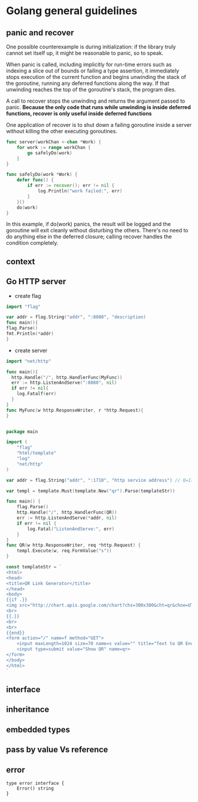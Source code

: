 # Golang general guidelines

## panic and recover
 One possible counterexample is during initialization: if the library truly cannot set itself up, it might be reasonable to panic, so to speak.
 
 When panic is called, including implicitly for run-time errors such as indexing a slice out of bounds or failing a type assertion, it immediately stops execution of the current function and begins unwinding the stack of the goroutine, running any deferred functions along the way. If that unwinding reaches the top of the goroutine's stack, the program dies.
 
 A call to recover stops the unwinding and returns the argument passed to panic.
**Because the only code that runs while unwinding is inside deferred functions, recover is only useful inside deferred functions**

One application of recover is to shut down a failing goroutine inside a server without killing the other executing goroutines.

```go
func server(workChan <-chan *Work) {
    for work := range workChan {
        go safelyDo(work)
    }
}

func safelyDo(work *Work) {
    defer func() {
        if err := recover(); err != nil {
            log.Println("work failed:", err)
        }
    }()
    do(work)
}
```
In this example, if do(work) panics, the result will be logged and the goroutine will exit cleanly without disturbing the others. There's no need to do anything else in the deferred closure; calling recover handles the condition completely.


## context

## Go HTTP server
- create flag
```go
import "flag"

var addr = flag.String("addr", ":8080", "description)
func main(){
flag.Parse()
fmt.Println(*addr)
}
```
- create server
```go
import "net/http"

func main(){
  http.Handle("/", http.HandlerFunc(MyFunc))
  err := http.ListenAndServe(":8080", nil)
  if err != nil{
    log.Fatalf(err)
  }
}
func MyFunc(w http.ResponseWriter, r *http.Request){
}

```


```go

package main

import (
    "flag"
    "html/template"
    "log"
    "net/http"
)

var addr = flag.String("addr", ":1718", "http service address") // Q=17, R=18

var templ = template.Must(template.New("qr").Parse(templateStr))

func main() {
    flag.Parse()
    http.Handle("/", http.HandlerFunc(QR))
    err := http.ListenAndServe(*addr, nil)
    if err != nil {
        log.Fatal("ListenAndServe:", err)
    }
}
func QR(w http.ResponseWriter, req *http.Request) {
    templ.Execute(w, req.FormValue("s"))
}

const templateStr = `
<html>
<head>
<title>QR Link Generator</title>
</head>
<body>
{{if .}}
<img src="http://chart.apis.google.com/chart?chs=300x300&cht=qr&choe=UTF-8&chl={{.}}" />
<br>
{{.}}
<br>
<br>
{{end}}
<form action="/" name=f method="GET">
    <input maxLength=1024 size=70 name=s value="" title="Text to QR Encode">
    <input type=submit value="Show QR" name=qr>
</form>
</body>
</html>
`
```

## interface


## inheritance

## embedded types

## pass by value Vs reference


## error
```
type error interface {
    Error() string
}
```

